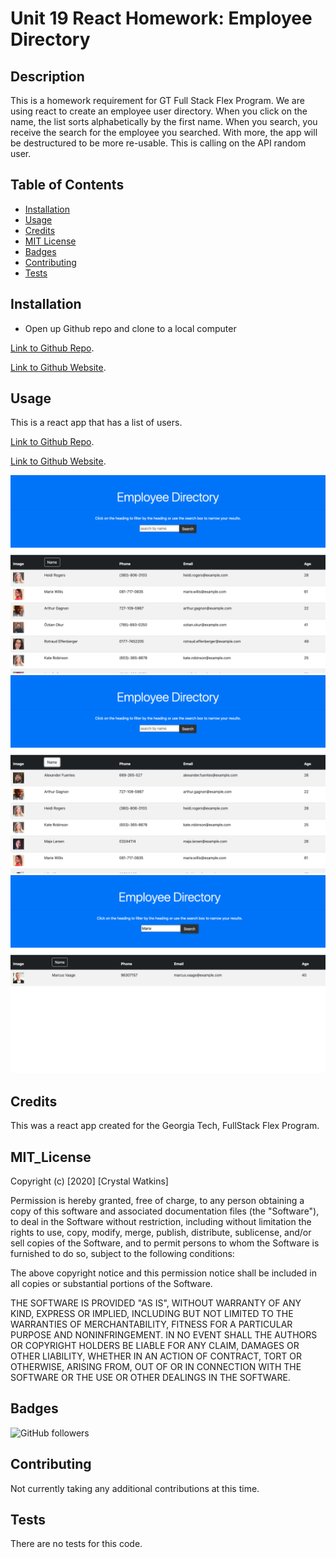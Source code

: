 # Unit 19 React Homework: Employee Directory
## Description 

This is a homework requirement for GT Full Stack Flex Program. We are using react to create an employee user directory. When you click on the name, the list sorts alphabetically by the first name. When you search, you receive the search for the employee you searched. With more, the app will be destructured to be more re-usable. This is calling on the API random user.


## Table of Contents

* [Installation](#installation)
* [Usage](#usage)
* [Credits](#credits)
* [MIT License](#mit_license)
* [Badges](#badges)
* [Contributing](#contributing)
* [Tests](#tests)


## Installation

* Open up Github repo and clone to a local computer


[Link to Github Repo](https://github.com/CrystalWatkins/gt-hw-react-user-directory-app).
 
[Link to Github Website](https://crystalwatkins.github.io/gt-hw-react-user-directory-app/).


## Usage 

This is a react app that has a list of users.

[Link to Github Repo](https://github.com/CrystalWatkins/gt-hw-react-user-directory-app).
 
[Link to Github Website](https://crystalwatkins.github.io/gt-hw-react-user-directory-app/).

![Photo 1](./public/images/one.png)
![Photo 2](./public/images/two.png)
![Photo 2](./public/images/three.png)


## Credits

This was a react app created for the Georgia Tech, FullStack Flex Program.

## MIT_License

Copyright (c) [2020] [Crystal Watkins]

Permission is hereby granted, free of charge, to any person obtaining a copy
of this software and associated documentation files (the "Software"), to deal
in the Software without restriction, including without limitation the rights
to use, copy, modify, merge, publish, distribute, sublicense, and/or sell
copies of the Software, and to permit persons to whom the Software is
furnished to do so, subject to the following conditions:

The above copyright notice and this permission notice shall be included in all
copies or substantial portions of the Software.

THE SOFTWARE IS PROVIDED "AS IS", WITHOUT WARRANTY OF ANY KIND, EXPRESS OR
IMPLIED, INCLUDING BUT NOT LIMITED TO THE WARRANTIES OF MERCHANTABILITY,
FITNESS FOR A PARTICULAR PURPOSE AND NONINFRINGEMENT. IN NO EVENT SHALL THE
AUTHORS OR COPYRIGHT HOLDERS BE LIABLE FOR ANY CLAIM, DAMAGES OR OTHER
LIABILITY, WHETHER IN AN ACTION OF CONTRACT, TORT OR OTHERWISE, ARISING FROM,
OUT OF OR IN CONNECTION WITH THE SOFTWARE OR THE USE OR OTHER DEALINGS IN THE
SOFTWARE.


## Badges

![GitHub followers](https://img.shields.io/github/followers/CrystalWatkins?style=social)


## Contributing

Not currently taking any additional contributions at this time.

## Tests

There are no tests for this code.